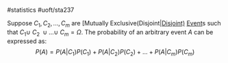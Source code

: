 #statistics 
#uoft/sta237 



Suppose $C_1, C_2,...,C_m$ are [Mutually Exclusive(Disjoint|[Disjoint)](Mutually%20Exclusive(Disjoint)]]) [Event](Event.md)s such that $C_1 \cup \ C_2 \ \cup ... \cup \ C_m = \Omega$. The probability of an arbitrary event $A$ can be expressed as: $$P(A)=P(A|C_1)P(C_1)+P(A|C_2)P(C_2)+...+P(A|C_m)P(C_m)$$